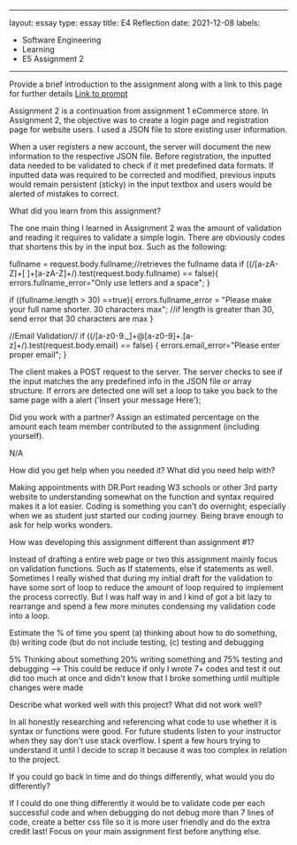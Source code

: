 
---
layout: essay
type: essay
title: E4 Reflection
date: 2021-12-08
labels:
  - Software Engineering
  - Learning
  - E5 Assignment 2
---

Provide a brief introduction to the assignment along with a link to this page for further details
[Link to prompt](https://dport96.github.io/ITM352/morea/150.Assignment2/experience-Assignment2_retrospective.html)

Assignment 2 is a continuation from assignment 1 eCommerce store. In Assignment 2, the objective was to create a login page and registration page for website users. I used a JSON file to store existing user information.

When a user registers a new account, the server will document the new information to the respective JSON file. Before registration, the inputted data needed to be validated to check if it met predefined data formats. If inputted data was required to be corrected and modified, previous inputs would remain persistent (sticky) in the input textbox and users would be alerted of mistakes to correct.


What did you learn from this assignment?


The one main thing I learned in Assignment 2 was the amount of validation and reading it requires to validate a simple login. There are obviously codes that shortens this by in the input box. Such as the following:

fullname = request.body.fullname;//retrieves the fullname data if ((/[a-zA-Z]+[ ]+[a-zA-Z]+/).test(request.body.fullname) == false){ errors.fullname_error="Only use letters and a space"; }

if ((fullname.length > 30) ==true){ errors.fullname_error = "Please make your full name shorter. 30 characters max"; //if length is greater than 30, send error that 30 characters are max }

//Email Validation// if ((/[a-z0-9._]+@[a-z0-9]+.[a-z]+/).test(request.body.email) == false) { errors.email_error="Please enter proper email"; }

The client makes a POST request to the server. The server checks to see if the input matches the any predefined info in the JSON file or array structure. If errors are detected one will set a loop to take you back to the same page with a alert ('Insert your message Here');



Did you work with a partner? Assign an estimated percentage on the amount each team member contributed to the assignment (including yourself).

N/A


How did you get help when you needed it? What did you need help with?

Making appointments with DR.Port reading W3 schools or other 3rd party website to understanding somewhat on the function and syntax required makes it a lot easier. Coding is something you can't do overnight; especially when we as student just started our coding journey. Being brave enough to ask for help works wonders.

How was developing this assignment different than assignment #1?

Instead of drafting a entire web page or two this assignment mainly focus on validation functions. Such as If statements, else if statements as well. Sometimes I really wished that during my initial draft for the validation to have some sort of loop to reduce the amount of loop required to implement the process correctly. But I was half way in and I kind of got a bit lazy to rearrange and spend a few more minutes condensing my validation code into a loop.

Estimate the % of time you spent (a) thinking about how to do something, (b) writing code (but do not include testing, (c) testing and debugging

5% Thinking about something 20% writing something and 75% testing and debugging --> This could be reduce if only I wrote 7+ codes and test it out did too much at once and didn't know that I broke something until multiple changes were made

Describe what worked well with this project? What did not work well?

In all honestly researching and referencing what code to use whether it is syntax or functions were good. For future students listen to your instructor when they say don't use stack overflow. I spent a few hours trying to understand it until I decide to scrap it because it was too complex in relation to the project.

If you could go back in time and do things differently, what would you do differently?

If I could do one thing differently it would be to validate code per each successful code and when debugging do not debug more than 7 lines of code, create a better css file so it is more user friendly and do the extra credit last! Focus on your main assignment first before anything else.
